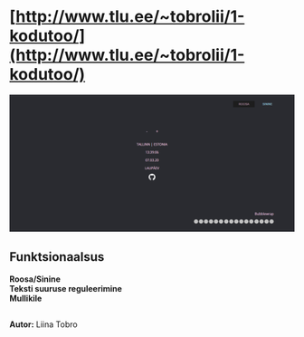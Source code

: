 # [http://www.tlu.ee/~tobrolii/1-kodutoo/](http://www.tlu.ee/~tobrolii/1-kodutoo/)

![Source code](screenshot.png)

## Funktsionaalsus
**Roosa/Sinine**  
**Teksti suuruse reguleerimine**  
**Mullikile**
##  
**Autor:** Liina Tobro